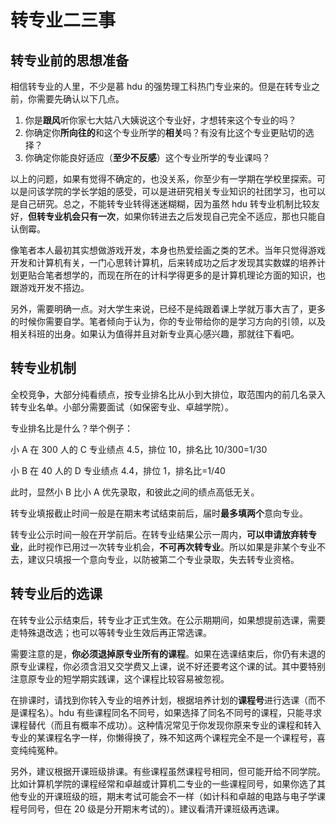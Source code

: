 # 转专业二三事

## 转专业前的思想准备

相信转专业的人里，不少是慕 hdu 的强势理工科热门专业来的。但是在转专业之前，你需要先确认以下几点。

1. 你是<strong>跟风</strong>听你家七大姑八大姨说这个专业好，才想转来这个专业的吗？
2. 你确定你<strong>所向往的</strong>和这个专业所学的<strong>相关</strong>吗？有没有比这个专业更贴切的选择？
3. 你确定你能良好适应（<strong>至少不反感</strong>）这个专业所学的专业课吗？

以上的问题，如果有觉得不确定的，也没关系，你至少有一学期在学校里探索。可以是问该学院的学长学姐的感受，可以是进研究相关专业知识的社团学习，也可以是自己研究。总之，不能转专业转得迷迷糊糊，因为虽然 hdu 转专业机制比较友好，<strong>但转专业机会只有一次</strong>，如果你转进去之后发现自己完全不适应，那也只能自认倒霉。

像笔者本人最初其实想做游戏开发，本身也热爱绘画之类的艺术。当年只觉得游戏开发和计算机有关，一门心思转计算机，后来转成功之后才发现其实数媒的培养计划更贴合笔者想学的，而现在所在的计科学得更多的是计算机理论方面的知识，也跟游戏开发不搭边。

另外，需要明确一点。对大学生来说，已经不是纯跟着课上学就万事大吉了，更多的时候你需要自学。笔者倾向于认为，你的专业带给你的是学习方向的引领，以及相关科班的出身。如果认为值得并且对新专业真心感兴趣，那就往下看吧。

## 转专业机制

全校竞争，大部分纯看绩点，按专业排名比从小到大排位，取范围内的前几名录入转专业名单。小部分需要面试（如保密专业、卓越学院）。

专业排名比是什么？举个例子：

小 A 在 300 人的 C 专业绩点 4.5，排位 10，排名比 10/300=1/30

小 B 在 40 人的 D 专业绩点 4.4，排位 1，排名比=1/40

此时，显然小 B 比小 A 优先录取，和彼此之间的绩点高低无关。

转专业填报截止时间一般是在期末考试结束前后，届时<strong>最多填两个</strong>意向专业。

转专业公示时间一般在开学前后。在转专业结果公示一周内，<strong>可以申请放弃转专业</strong>，此时视作已用过一次转专业机会，<strong>不可再次转专业</strong>。所以如果是非某个专业不去，建议只填报一个意向专业，以防被第二个专业录取，失去转专业资格。

## 转专业后的选课

在转专业公示结束后，转专业才正式生效。在公示期期间，如果想提前选课，需要走特殊退改选；也可以等转专业生效后再正常选课。

需要注意的是，<strong>你必须退掉原专业所有的课程</strong>。如果在选课结束后，你仍有未退的原专业课程，你必须含泪又交学费又上课，说不好还要考这个课的试。其中要特别注意原专业的短学期实践课，这个课程比较容易被忽视。

在排课时，请找到你转入专业的培养计划，根据培养计划的<strong>课程号</strong>进行选课（而不是课程名）。hdu 有些课程同名不同号，如果选择了同名不同号的课程，只能寻求课程替代（而且有概率不成功）。这种情况常见于你发现你原来专业的课程和转入专业的某课程名字一样，你懒得换了，殊不知这两个课程完全不是一个课程号，喜变纯纯冤种。

另外，建议根据开课班级排课。有些课程虽然课程号相同，但可能开给不同学院。比如计算机学院的课程经常和卓越或计算机二专业的一些课程同号，如果你选了其他专业的开课班级的班，期末考试可能会不一样（如计科和卓越的电路与电子学课程号同号，但在 20 级是分开期末考试的）。建议看清开课班级再选课。
